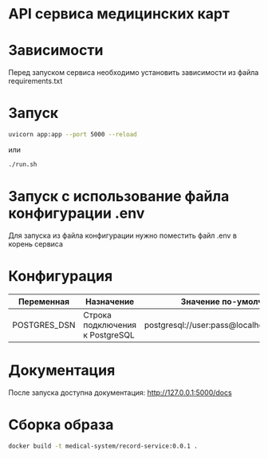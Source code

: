 # API сервиса медицинских карт

# Зависимости

Перед запуском сервиса необходимо установить зависимости из файла requirements.txt

# Запуск

```bash
uvicorn app:app --port 5000 --reload
```

или

```bash
./run.sh
```

# Запуск с использование файла конфигурации .env

Для запуска из файла конфигурации нужно поместить файл .env в корень сервиса

# Конфигурация
| Переменная                  | Назначение                                                        | Значение по-умолчанию                        |
|-----------------------------| -----                                                             |----------------------------------------------|
| POSTGRES_DSN                | Строка подключения к PostgreSQL                                   | postgresql://user:pass@localhost:5432/foobar |

# Документация

После запуска доступна документация: http://127.0.0.1:5000/docs

# Сборка образа
```bash
docker build -t medical-system/record-service:0.0.1 .
```